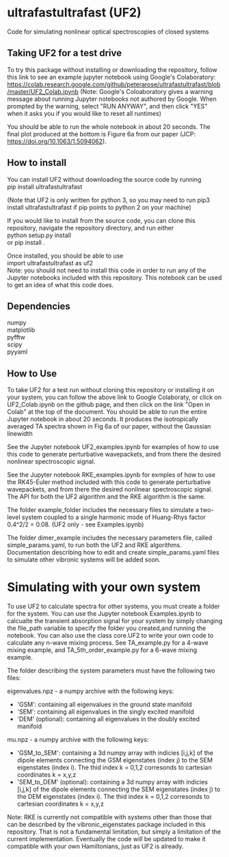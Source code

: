 # ultrafastultrafast (UF2)
Code for simulating nonlinear optical spectroscopies of closed systems

## Taking UF2 for a test drive
To try this package without installing or downloading the repository,
follow this link to see an example jupyter notebook using Google's
Colaboratory:  
https://colab.research.google.com/github/peterarose/ultrafastultrafast/blob/master/UF2_Colab.ipynb
(Note: Google's Coloaboratory gives a warning message about running Jupyter
notebooks not authored by Google. When prompted by the warning, select
"RUN ANYWAY", and then click "YES" when it asks you if you would like to
reset all runtimes)

You should be able to run the whole notebook in about 20 seconds.  The final
plot produced at the bottom is Figure 6a from our paper (JCP:
https://doi.org/10.1063/1.5094062).

## How to install
You can install UF2 without downloading the source code by running  
pip install ultrafastultrafast  

(Note that UF2 is only written for python 3, so you may need to run
pip3 install ultrafastultrafast if pip points to python 2 on your machine)  

If you would like to install from the source code, you can clone this
repository, navigate the repository directory, and run either  
python setup.py install  
or
pip install .

Once installed, you should be able to use  
import ultrafastultrafast as uf2  
Note: you should not need to install this code in order to run any of the
Jupyter notebooks included with this repository. This notebook can be used to
get an idea of what this code does.

## Dependencies
numpy  
matplotlib  
pyfftw  
scipy  
pyyaml

## How to Use
To take UF2 for a test run without cloning this repository or installing
it on your system, you can follow the above link to Google Colaboraty, or
click on UF2_Colab.ipynb on the github page, and then click on the link
"Open in Colab" at the top of the document.  You should be able to run
the entire Jupyter notebook in about 20 seconds.  It produces the
isotropically averaged TA spectra shown in Fig 6a of our paper, without
the Gaussian linewidth

See the Jupyter notebook UF2_examples.ipynb for examples of how to use
this code to generate perturbative wavepackets, and from there
the desired nonlinear spectroscopic signal.

See the Jupyter notebook RKE_examples.ipynb for exmples of how to use
the RK45-Euler method included with this code to generate
perturbative wavepackets, and from there the desired nonlinear
spectroscopic signal.  The API for both the UF2 algorithm and the
RKE algorithm is the same.

The folder example_folder includes the necessary files to simulate
a two-level system coupled to a single harmonic mode of Huang-Rhys
factor 0.4^2/2 = 0.08. (UF2 only - see Examples.ipynb)

The folder dimer_example includes the necessary parameters file,
called simple_params.yaml, to run both the UF2 and RKE algorithms.
Documentation describing how to edit and create simple_params.yaml
files to simulate other vibronic systems will be added soon.

# Simulating with your own system

To use UF2 to calculate spectra for other systems, you must create a
folder for the system.  You can use the Jupyter notebook Examples.ipynb
to calcualte the transient absorption signal for your system by simply
changing the file_path variable to specify the folder you created,and running
the notebook.  You can also use the class core.UF2 to write your own code to
calculate any n-wave mixing process.  See TA_example.py for a 4-wave mixing
example, and TA_5th_order_example.py for a 6-wave mixing example.

The folder describing the system parameters must have the following two files:

eigenvalues.npz - a numpy archive with the following keys:  
- 'GSM': containing all eigenvalues in the ground state manifold  
- 'SEM': containing all eigenvalues in the singly excited manifold  
- 'DEM' (optional): containing all eigenvalues in the doubly excited manifold  

mu.npz - a numpy archive with the following keys:  
- 'GSM_to_SEM': containing a 3d numpy array with indicies [i,j,k] of the dipole elements
connecting the GSM eigenstates (index j) to the SEM eigenstates (index i). The thid index
k = 0,1,2 corresonds to cartesian coordinates k = x,y,z
- 'SEM_to_DEM' (optional): containing a 3d numpy array with indicies [i,j,k] of the dipole elements
connecting the SEM eigenstates (index j) to the DEM eigenstates (index i). The thid index
k = 0,1,2 corresonds to cartesian coordinates k = x,y,z

Note: RKE is currently not compatible with systems other than those that can
be described by the vibronic_eigenstates package included in this
repository. That is not a fundamental limitation, but simply a limitation of
the current implementation.  Eventually the code will be updated to make it
compatible with your own Hamiltonians, just as UF2 is already.

